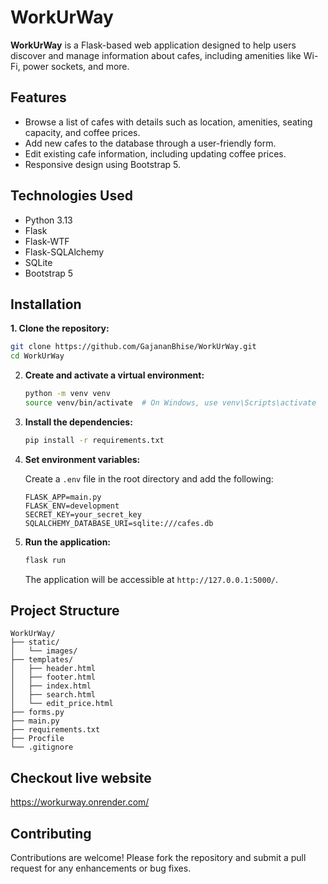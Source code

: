 # WorkUrWay

**WorkUrWay** is a Flask-based web application designed to help users discover and manage information about cafes, including amenities like Wi-Fi, power sockets, and more.

## Features

* Browse a list of cafes with details such as location, amenities, seating capacity, and coffee prices.
* Add new cafes to the database through a user-friendly form.
* Edit existing cafe information, including updating coffee prices.
* Responsive design using Bootstrap 5.

## Technologies Used

* Python 3.13
* Flask
* Flask-WTF
* Flask-SQLAlchemy
* SQLite
* Bootstrap 5

## Installation

**1. Clone the repository:**

   ```bash
   git clone https://github.com/GajananBhise/WorkUrWay.git
   cd WorkUrWay
   ```

2. **Create and activate a virtual environment:**

   ```bash
   python -m venv venv
   source venv/bin/activate  # On Windows, use venv\Scripts\activate
   ```

3. **Install the dependencies:**

   ```bash
   pip install -r requirements.txt
   ```

4. **Set environment variables:**

   Create a `.env` file in the root directory and add the following:

   ```env
   FLASK_APP=main.py
   FLASK_ENV=development
   SECRET_KEY=your_secret_key
   SQLALCHEMY_DATABASE_URI=sqlite:///cafes.db
   ```

5. **Run the application:**

   ```bash
   flask run
   ```

   The application will be accessible at `http://127.0.0.1:5000/`.

## Project Structure

```
WorkUrWay/
├── static/
│   └── images/
├── templates/
│   ├── header.html
│   ├── footer.html
│   ├── index.html
│   ├── search.html
│   └── edit_price.html
├── forms.py
├── main.py
├── requirements.txt
├── Procfile
└── .gitignore
```

## Checkout live website
https://workurway.onrender.com/

## Contributing

Contributions are welcome! Please fork the repository and submit a pull request for any enhancements or bug fixes.
